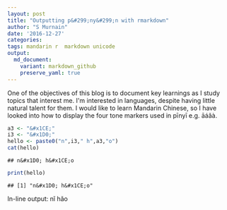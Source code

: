```yaml
---
layout: post
title: "Outputting p&#299;ny&#299;n with rmarkdown"
author: "S Murnain"
date: '2016-12-27'
categories: 
tags: mandarin r  markdown unicode
output: 
  md_document:
    variant: markdown_github
    preserve_yaml: true
---
```


One of the objectives of this blog is to document key learnings as I study topics that interest me. I'm interested in languages, despite having little natural talent for them. I would like to learn Mandarin Chinese, so I have looked into how to display the four tone markers used in pīnyī e.g. āáǎà.

``` r
a3 <- "&#x1CE;"
i3 <- "&#x1D0;"
hello <- paste0("n",i3," h",a3,"o")
cat(hello)
```

    ## n&#x1D0; h&#x1CE;o

``` r
print(hello)
```

    ## [1] "n&#x1D0; h&#x1CE;o"

In-line output: nǐ hǎo
